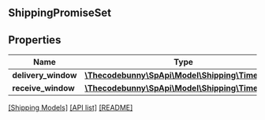 ## ShippingPromiseSet

## Properties

Name | Type | Description | Notes
------------ | ------------- | ------------- | -------------
**delivery_window** | [**\Thecodebunny\SpApi\Model\Shipping\TimeRange**](TimeRange.md) |  | [optional]
**receive_window** | [**\Thecodebunny\SpApi\Model\Shipping\TimeRange**](TimeRange.md) |  | [optional]

[[Shipping Models]](../) [[API list]](../../Api) [[README]](../../../README.md)
